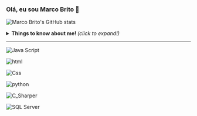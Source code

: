 
### Olá, eu sou Marco Brito 👋
![Marco Brito's GitHub stats](https://github-readme-stats.vercel.app/api?username=BritosMarco&show_icons=true&theme=tokyonight)

<details>
  <summary> <b> Things to know about me! </b> <i>(click to expand!)</i> </summary>
  
  <br>
  

</details>

<p align="center">

  <!-- For more icons please follow  https://github.com/MikeCodesDotNET/ColoredBadges -->
---
  
![Java Script](https://user-images.githubusercontent.com/85652672/126041639-ce0cce08-6fea-4d39-9621-f0e864b4d369.jpg)
  
![html](https://user-images.githubusercontent.com/85652672/126041644-bb5d94fa-0544-447b-96c4-a3a24995e96f.jpg)
  
![Css](https://user-images.githubusercontent.com/85652672/126041651-f6ca6a5b-f0fe-4d6f-afb3-9e61b94e2f4d.jpg)
  
![python](https://user-images.githubusercontent.com/85652672/126041659-c72eda12-bdec-43d7-8f44-571a4556bceb.jpg)
  
![C_Sharper](https://user-images.githubusercontent.com/85652672/126041661-a9f67a4a-c479-4be8-8e45-63eb7a75c5ae.jpg)
  
![SQL Server](https://user-images.githubusercontent.com/85652672/126041667-1a0d62e0-88d0-4feb-839a-02c8490e2096.jpg)


</p>
<!--
**BritosMarco/BritosMarco** is a ✨ _special_ ✨ repository because its `README.md` (this file) appears on your GitHub profile.

Here are some ideas to get you started:

- 🔭 I’m currently working on ...
- 🌱 I’m currently learning ...
- 👯 I’m looking to collaborate on ...
- 🤔 I’m looking for help with ...
- 💬 Ask me about ...
- 📫 How to reach me: ...
- 😄 Pronouns: ...
- ⚡ Fun fact: ...
-->

